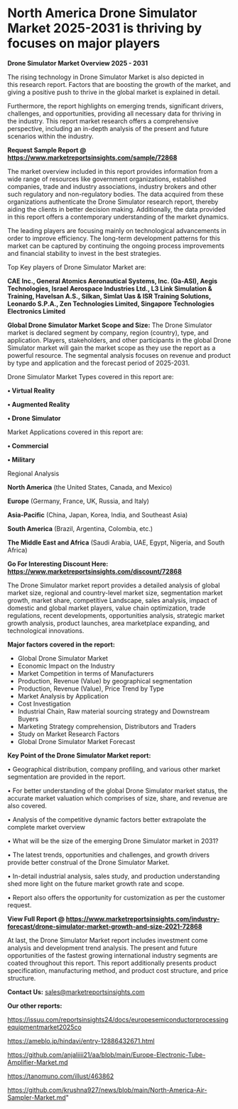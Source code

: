 # North America Drone Simulator Market 2025-2031 is thriving by focuses on major players

<Strong> Drone Simulator Market Overview 2025 - 2031</strong>

The rising technology in Drone Simulator Market is also depicted in this research report. Factors that are boosting the growth of the market, and giving a positive push to thrive in the global market is explained in detail.

Furthermore, the report highlights on emerging trends, significant drivers, challenges, and opportunities, providing all necessary data for thriving in the industry. This report market research offers a comprehensive perspective, including an in-depth analysis of the present and future scenarios within the industry.

<strong>Request Sample Report @ <a href=https://www.marketreportsinsights.com/sample/72868>https://www.marketreportsinsights.com/sample/72868</a></strong>

The market overview included in this report provides information from a wide range of resources like government organizations, established companies, trade and industry associations, industry brokers and other such regulatory and non-regulatory bodies. The data acquired from these organizations authenticate the Drone Simulator research report, thereby aiding the clients in better decision making. Additionally, the data provided in this report offers a contemporary understanding of the market dynamics.

The leading players are focusing mainly on technological advancements in order to improve efficiency. The long-term development patterns for this market can be captured by continuing the ongoing process improvements and financial stability to invest in the best strategies.

Top Key players of Drone Simulator Market are:

<strong>CAE Inc., General Atomics Aeronautical Systems, Inc. (Ga-ASI), Aegis Technologies, Israel Aerospace Industries Ltd., L3 Link Simulation & Training, Havelsan A.S., Silkan, Simlat Uas & ISR Training Solutions, Leonardo S.P.A., Zen Technologies Limited, Singapore Technologies Electronics Limited</strong>

<strong><b>Global Drone Simulator Market Scope and Size:</b></strong>
The Drone Simulator market is declared segment by company, region (country), type, and application. Players, stakeholders, and other participants in the global Drone Simulator market will gain the market scope as they use the report as a powerful resource. The segmental analysis focuses on revenue and product by type and application and the forecast period of 2025-2031.

Drone Simulator Market Types covered in this report are:

<strong>• Virtual Reality

• Augmented Reality

• Drone Simulator</strong>

Market Applications covered in this report are:

<strong>• Commercial

• Military</strong> 

Regional Analysis

<strong>North America</strong> (the United States, Canada, and Mexico)

<strong>Europe</strong> (Germany, France, UK, Russia, and Italy)

<strong>Asia-Pacific</strong> (China, Japan, Korea, India, and Southeast Asia)

<strong>South America</strong> (Brazil, Argentina, Colombia, etc.)

<strong>The Middle East and Africa</strong> (Saudi Arabia, UAE, Egypt, Nigeria, and South Africa)

<strong>Go For Interesting Discount Here: <a href=https://www.marketreportsinsights.com/discount/72868>https://www.marketreportsinsights.com/discount/72868</a></strong>

The Drone Simulator market report provides a detailed analysis of global market size, regional and country-level market size, segmentation market growth, market share, competitive Landscape, sales analysis, impact of domestic and global market players, value chain optimization, trade regulations, recent developments, opportunities analysis, strategic market growth analysis, product launches, area marketplace expanding, and technological innovations.

<strong><b>Major factors covered in the report:</b></strong>
<ul>
  <li>Global Drone Simulator Market </li>
  <li>Economic Impact on the Industry</li>
  <li>Market Competition in terms of Manufacturers</li>
  <li>Production, Revenue (Value) by geographical segmentation</li>
  <li>Production, Revenue (Value), Price Trend by Type</li>
  <li>Market Analysis by Application</li>
  <li>Cost Investigation</li>
  <li>Industrial Chain, Raw material sourcing strategy and Downstream Buyers</li>
  <li>Marketing Strategy comprehension, Distributors and Traders</li>
  <li>Study on Market Research Factors</li>
  <li>Global Drone Simulator Market Forecast</li>
</ul>

<strong><b>Key Point of the Drone Simulator Market report:</b></strong>

• Geographical distribution, company profiling, and various other market segmentation are provided in the report.

• For better understanding of the global Drone Simulator market status, the accurate market valuation which comprises of size, share, and revenue are also covered.

• Analysis of the competitive dynamic factors better extrapolate the complete market overview

• What will be the size of the emerging Drone Simulator market in 2031?

• The latest trends, opportunities and challenges, and growth drivers provide better construal of the Drone Simulator Market.

• In-detail industrial analysis, sales study, and production understanding shed more light on the future market growth rate and scope.

• Report also offers the opportunity for customization as per the customer request.

<strong><b>View Full Report @ <a href=https://www.marketreportsinsights.com/industry-forecast/drone-simulator-market-growth-and-size-2021-72868>https://www.marketreportsinsights.com/industry-forecast/drone-simulator-market-growth-and-size-2021-72868</a></b></strong>


At last, the Drone Simulator Market report includes investment come analysis and development trend analysis. The present and future opportunities of the fastest growing international industry segments are coated throughout this report. This report additionally presents product specification, manufacturing method, and product cost structure, and price structure.

<strong>Contact Us:</strong>
sales@marketreportsinsights.com

<strong>Our other reports:</strong>

<a href=https://issuu.com/reportsinsights24/docs/europesemiconductorprocessingequipmentmarket2025co>https://issuu.com/reportsinsights24/docs/europesemiconductorprocessingequipmentmarket2025co</a>

<a href=https://ameblo.jp/hindavi/entry-12886432671.html>https://ameblo.jp/hindavi/entry-12886432671.html</a>

<a href=https://github.com/anjaliiii21/aa/blob/main/Europe-Electronic-Tube-Amplifier-Market.md>https://github.com/anjaliiii21/aa/blob/main/Europe-Electronic-Tube-Amplifier-Market.md</a>

<a href=https://tanomuno.com/illust/463862>https://tanomuno.com/illust/463862</a>

<a href=https://github.com/krushna927/news/blob/main/North-America-Air-Sampler-Market.md>https://github.com/krushna927/news/blob/main/North-America-Air-Sampler-Market.md</a>"
